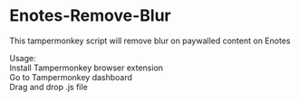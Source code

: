 # Enotes-Remove-Blur
This tampermonkey script will remove blur on paywalled content on Enotes

Usage:  
Install Tampermonkey browser extension  
Go to Tampermonkey dashboard  
Drag and drop .js file  

